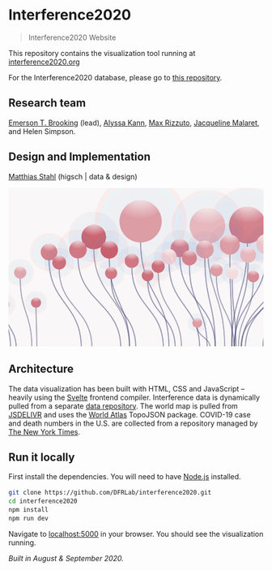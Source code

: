 # Interference2020
> Interference2020 Website

This repository contains the visualization tool running at [interference2020.org](https://interference2020.org)

For the Interference2020 database, please go to [this repository]([/](https://github.com/DFRLab/interference2020-Data)).

## Research team
[Emerson T. Brooking](https://twitter.com/etbrooking) (lead), [Alyssa Kann](https://twitter.com/AlyssaKann), [Max Rizzuto](https://twitter.com/maxbrizzuto), [Jacqueline Malaret](https://twitter.com/jacqumalaret), and Helen Simpson.


## Design and Implementation
[Matthias Stahl](https://higsch.com) (higsch | data & design)


![Screenshot of the tool showing red balloons.](/public/images/screenshots/fiat_image.jpg)


## Architecture
The data visualization has been built with HTML, CSS and JavaScript – heavily using the [Svelte](https://svelte.dev) frontend compiler. Interference data is dynamically pulled from a separate [data repository](/). The world map is pulled from [JSDELIVR](https://cdn.jsdelivr.net/npm/world-atlas@2/countries-50m.json) and uses the [World Atlas](https://www.npmjs.com/package/world-atlas) TopoJSON package. COVID-19 case and death numbers in the U.S. are collected from a repository managed by [The New York Times](https://github.com/nytimes/covid-19-data).


## Run it locally

First install the dependencies. You will need to have [Node.js](https://nodejs.org) installed.

```bash
git clone https://github.com/DFRLab/interference2020.git
cd interference2020
npm install
npm run dev
```

Navigate to [localhost:5000](http://localhost:5000) in your browser.
You should see the visualization running. 



*Built in August & September 2020.*
